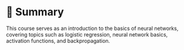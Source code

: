 # 📄 Summary
This course serves as an introduction to the basics of neural networks, covering topics such as logistic regression, neural network basics, activation functions, and backpropagation.
